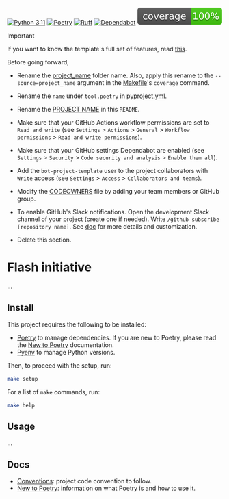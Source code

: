 [![Python 3.11](https://img.shields.io/badge/python-3.11-blue.svg)](https://www.python.org/downloads/release/python-3110/)
[![Poetry](https://img.shields.io/endpoint?url=https://python-poetry.org/badge/v0.json)](https://python-poetry.org/)
[![Ruff](https://img.shields.io/endpoint?url=https://raw.githubusercontent.com/astral-sh/ruff/main/assets/badge/v2.json)](https://github.com/astral-sh/ruff)
[![Dependabot](https://badgen.net/badge/Dependabot/enabled/green?icon=dependabot)](https://dependabot.com/)
![Coverage](coverage.svg)

> [!IMPORTANT]
>
> If you want to know the template's full set of features, read [this](docs/TEMPLATE.md).
>
> Before going forward,
>
> - Rename the [project_name](flash) folder name. Also, apply this rename to the `--source=project_name` argument in the [Makefile](Makefile)'s `coverage` command.
>
> - Rename the `name` under `tool.poetry` in [pyproject.yml](pyproject.toml).
>
> - Rename the [PROJECT NAME](#project-name) in this `README`.
>
> - Make sure that your GitHub Actions workflow permissions are set to `Read and write` (see `Settings` > `Actions` > `General` > `Workflow permissions` > `Read and write permissions`).
>
> - Make sure that your GitHub settings Dependabot are enabled (see `Settings` > `Security` > `Code security and analysis` > `Enable them all`).
>
> - Add the `bot-project-template` user to the project collaborators with `Write` access (see `Settings` > `Access` > `Collaborators and teams`).
>
> - Modify the [CODEOWNERS](CODEOWNERS) file by adding your team members or GitHub group.
>
> - To enable GitHub's Slack notifications. Open the development Slack channel of your project (create one if needed). Write `/github subscribe [repository name]`. See [doc](https://github.com/integrations/slack?tab=readme-ov-file#installation) for more details and customization.
>
> - Delete this section.

# Flash initiative
...

## Install

This project requires the following to be installed:
- [Poetry](https://python-poetry.org/docs/#installation) to manage dependencies. If you are new to Poetry, please read the [New to Poetry](docs/POETRY.md) documentation.
- [Pyenv](https://github.com/pyenv/pyenv?tab=readme-ov-file#installation) to manage Python versions.

Then, to proceed with the setup, run:
```bash
make setup
```

For a list of `make` commands, run:
```bash
make help
```

## Usage
...

## Docs
- [Conventions](docs/CONVENTIONS.md): project code convention to follow.
- [New to Poetry](docs/POETRY.md): information on what Poetry is and how to use it.
